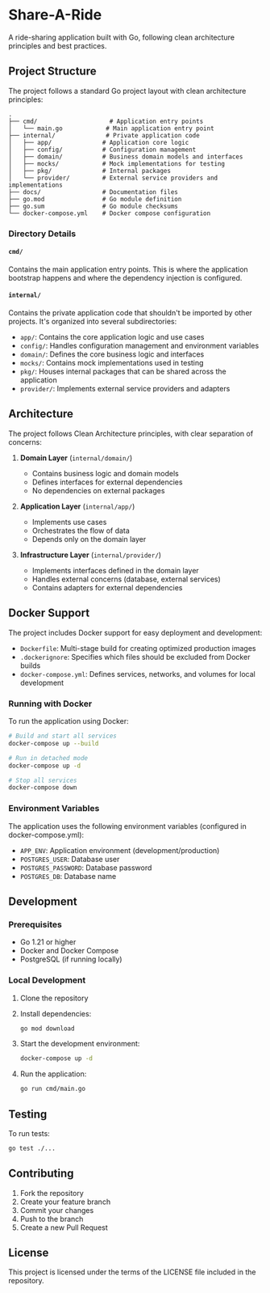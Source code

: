 # Share-A-Ride

A ride-sharing application built with Go, following clean architecture principles and best practices.

## Project Structure

The project follows a standard Go project layout with clean architecture principles:

```unset
.
├── cmd/                    # Application entry points
│   └── main.go            # Main application entry point
├── internal/              # Private application code
│   ├── app/              # Application core logic
│   ├── config/           # Configuration management
│   ├── domain/           # Business domain models and interfaces
│   ├── mocks/            # Mock implementations for testing
│   ├── pkg/              # Internal packages
│   └── provider/         # External service providers and implementations
├── docs/                 # Documentation files
├── go.mod                # Go module definition
├── go.sum                # Go module checksums
└── docker-compose.yml    # Docker compose configuration
```

### Directory Details

#### `cmd/`

Contains the main application entry points. This is where the application bootstrap happens and where the dependency injection is configured.

#### `internal/`

Contains the private application code that shouldn't be imported by other projects. It's organized into several subdirectories:

- `app/`: Contains the core application logic and use cases
- `config/`: Handles configuration management and environment variables
- `domain/`: Defines the core business logic and interfaces
- `mocks/`: Contains mock implementations used in testing
- `pkg/`: Houses internal packages that can be shared across the application
- `provider/`: Implements external service providers and adapters

## Architecture

The project follows Clean Architecture principles, with clear separation of concerns:

1. **Domain Layer** (`internal/domain/`)
   - Contains business logic and domain models
   - Defines interfaces for external dependencies
   - No dependencies on external packages

2. **Application Layer** (`internal/app/`)
   - Implements use cases
   - Orchestrates the flow of data
   - Depends only on the domain layer

3. **Infrastructure Layer** (`internal/provider/`)
   - Implements interfaces defined in the domain layer
   - Handles external concerns (database, external services)
   - Contains adapters for external dependencies

## Docker Support

The project includes Docker support for easy deployment and development:

- `Dockerfile`: Multi-stage build for creating optimized production images
- `.dockerignore`: Specifies which files should be excluded from Docker builds
- `docker-compose.yml`: Defines services, networks, and volumes for local development

### Running with Docker

To run the application using Docker:

```bash
# Build and start all services
docker-compose up --build

# Run in detached mode
docker-compose up -d

# Stop all services
docker-compose down
```

### Environment Variables

The application uses the following environment variables (configured in docker-compose.yml):

- `APP_ENV`: Application environment (development/production)
- `POSTGRES_USER`: Database user
- `POSTGRES_PASSWORD`: Database password
- `POSTGRES_DB`: Database name

## Development

### Prerequisites

- Go 1.21 or higher
- Docker and Docker Compose
- PostgreSQL (if running locally)

### Local Development

1. Clone the repository
2. Install dependencies:

   ```bash
   go mod download
   ```

3. Start the development environment:

   ```bash
   docker-compose up -d
   ```

4. Run the application:

   ```bash
   go run cmd/main.go
   ```

## Testing

To run tests:

```bash
go test ./...
```

## Contributing

1. Fork the repository
2. Create your feature branch
3. Commit your changes
4. Push to the branch
5. Create a new Pull Request

## License

This project is licensed under the terms of the LICENSE file included in the repository.
